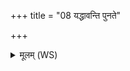 +++
title = "08 यद्धावन्ति पुनते"

+++
<details><summary>मूलम् (WS)</summary>

यद्धावन्ति पुनते तदापो यत्तिष्ठन्ति शुद्धा इत्तद्भवन्ति ।  
नासामवद्यमविदं न रिप्रं सनादेव मधुना सं प्रपृच्रे ॥ १० ॥
</details>